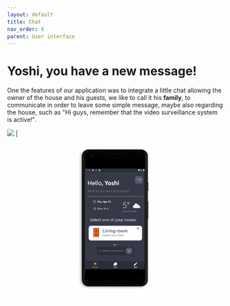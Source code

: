 ```yaml
---
layout: default
title: Chat
nav_order: 6
parent: User interface
---
```

#  Yoshi, you have a new message!

One the features of our application was to integrate a little chat allowing the owner of the house and his guests, we like to call it his **family**, to communicate in order to leave some simple message, maybe also regarding the house, such as "Hi guys, remember that the video surveillance system is active!".

![](../images/luigi-side.gif)  |  ![](../images/yoshi-side.gif)
